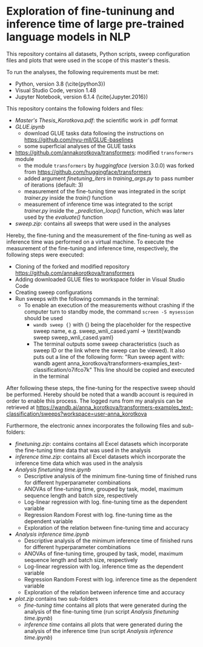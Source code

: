 # Exploration of fine-tuninung and inference time of large pre-trained language models in NLP

This repository contains all datasets, Python scripts, sweep configuration files and plots that were used in the scope of this master's thesis.

To run the analyses, the following requirements must be met:
- Python, version 3.8 (\cite{python3})
- Visual Studio Code, version 1.48 
- Jupyter Notebook, version 6.1.4 (\cite{Jupyter.2016})

This repository contains the following folders and files:

- *Master's Thesis\_Korotkova.pdf*:  the scientific work in .pdf format
- *GLUE.ipynb*
	- download GLUE tasks data following the instructions on https://github.com/nyu-mll/GLUE-baselines
	- some superficial analyses of the GLUE tasks
- https://github.com/annakorotkova/transformers: modified `transformers` module
	- the module `transformers` by *huggingface* (version 3.0.0) was forked from https://github.com/huggingface/transformers
	- added argument *finetuning_iters* in *training\_args.py* to pass number of iterations (default: 3)
	- measurement of the fine-tuning time was integrated in the script *trainer.py* inside the *train()* function
	- measurement of inference time was integrated to the script *trainer.py* inside the *_prediction\_loop()* function, which was later used by the *evaluate()* function
- *sweep.zip*: contains all sweeps that were used in the analyses

Hereby, the fine-tuning and the measurement of the fine-tuning as well as inference time was performed on a virtual machine.
To execute the measurement of the fine-tuning and inference time, respectively, the following steps were executed:
- Cloning of the forked and modified repository https://github.com/annakorotkova/transformers
- Adding downloaded GLUE files to workspace folder in Visual Studio Code
- Creating sweep configurations
- Run sweeps with the following commands in the terminal:
	- To enable an execution of the measurements without crashing if the computer turn to standby mode, the command `screen -S mysession` should be used
        - `wandb sweep {}` with {} being the placeholder for the respective sweep name, e.g. sweep_wnli_cased.yaml
            $\rightarrow$ \textit{wandb sweep sweep\_wnli\_cased.yaml}
        - The terminal outputs some sweep characteristics (such as sweep ID or the link where the sweep can be viewed). 
	  It also puts out a line of the following form: "Run sweep agent with: wandb agent anna\_korotkova/transformers-examples\_text-classification/o7ifco7k"
          This line should be copied and executed in the terminal

After following these steps, the fine-tuning for the respective sweep should be performed. Hereby should be noted that a wandb account is required in order to enable this process. The logged runs from my analysis can be retrieved at https://wandb.ai/anna_korotkova/transformers-examples_text-classification/sweeps?workspace=user-anna_korotkova

Furthermore, the electronic annex incorporates the following files and sub-folders:

- *finetuning.zip*: contains contains all Excel datasets which incorporate the fine-tuning time data that was used in the analysis
- *inference time.zip*: contains all Excel datasets which incorporate the inference time data which was used in the analysis
- *Analysis finetuning time.ipynb*
	- Descriptive analysis of the minimum fine-tuning time of finished runs for different hyperparameter combinations
	- ANOVAs of fine-tuning time, grouped by task, model, maximum sequence length and batch size, respectively
	- Log-linear regression with log. fine-tuning time as the dependent variable 
	- Regression Random Forest with log. fine-tuning time as the dependent variable
	- Exploration of the relation between fine-tuning time and accuracy
- *Analysis inference time.ipynb*
	- Descriptive analysis of the minimum inference time of finished runs for different hyperparameter combinations
	- ANOVAs of fine-tuning time, grouped by task, model, maximum sequence length and batch size, respectively
	- Log-linear regression with log. inference time as the dependent variable
	- Regression Random Forest with log. inference time as the dependent variable 
	- Exploration of the relation between inference time and accuracy
- *plot.zip* contains two sub-folders
	- *fine-tuning time* contains all plots that were generated during the analysis of the fine-tuning time (run script *Analysis finetuning time.ipynb*)
	- *inference time* contains all plots that were generated during the analysis of the inference time (run script *Analysis inference time.ipynb*)
